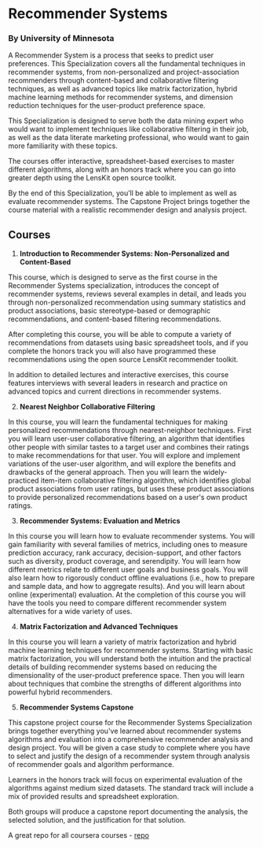 <div>
  <h1>Recommender Systems</h1>
  <h3>By University of Minnesota</h3>
</div>


A Recommender System is a process that seeks to predict user preferences. This Specialization covers all the fundamental techniques in recommender systems, from non-personalized and project-association recommenders through content-based and collaborative filtering techniques, as well as advanced topics like matrix factorization, hybrid machine learning methods for recommender systems, and dimension reduction techniques for the user-product preference space.

This Specialization is designed to serve both the data mining expert who would want to implement techniques like collaborative filtering in their job, as well as the data literate marketing professional, who would want to gain more familiarity with these topics.

The courses offer interactive, spreadsheet-based exercises to master different algorithms, along with an honors track where you can go into greater depth using the LensKit open source toolkit.

By the end of this Specialization, you’ll be able to implement as well as evaluate recommender systems. The Capstone Project brings together the course material with a realistic recommender design and analysis project.

## Courses 
1. **Introduction to Recommender Systems: Non-Personalized and Content-Based**

This course, which is designed to serve as the first course in the Recommender Systems specialization, introduces the concept of recommender systems, reviews several examples in detail, and leads you through non-personalized recommendation using summary statistics and product associations, basic stereotype-based or demographic recommendations, and content-based filtering recommendations. 

After completing this course, you will be able to compute a variety of recommendations from datasets using basic spreadsheet tools, and if you complete the honors track you will also have programmed these recommendations using the open source LensKit recommender toolkit.  

In addition to detailed lectures and interactive exercises, this course features interviews with several leaders in research and practice on advanced topics and current directions in recommender systems.

2. **Nearest Neighbor Collaborative Filtering**

In this course, you will learn the fundamental techniques for making personalized recommendations through nearest-neighbor techniques.  First you will learn user-user collaborative filtering, an algorithm that identifies other people with similar tastes to a target user and combines their ratings to make recommendations for that user.  You will explore and implement variations of the user-user algorithm, and will explore the benefits and drawbacks of the general approach.  Then you will learn the widely-practiced item-item collaborative filtering algorithm, which identifies global product associations from user ratings, but uses these product associations to provide personalized recommendations based on a user's own product ratings.

3. **Recommender Systems: Evaluation and Metrics**

In this course you will learn how to evaluate recommender systems.  You will gain familiarity with several families of metrics, including ones to measure prediction accuracy, rank accuracy, decision-support, and other factors such as diversity, product coverage, and serendipity.  You will learn how different metrics relate to different user goals and business goals.  You will also learn how to rigorously conduct offline evaluations (i.e., how to prepare and sample data, and how to aggregate results).  And you will learn about online (experimental) evaluation.  At the completion of this course you will have the tools you need to compare different recommender system alternatives for a wide variety of uses.

4. **Matrix Factorization and Advanced Techniques**

In this course you will learn a variety of matrix factorization and hybrid machine learning techniques for recommender systems.  Starting with basic matrix factorization, you will understand both the intuition and the practical details of building recommender systems based on reducing the dimensionality of the user-product preference space.  Then you will learn about techniques that combine the strengths of different algorithms into powerful hybrid recommenders.

5. **Recommender Systems Capstone**

This capstone project course for the Recommender Systems Specialization brings together everything you've learned about recommender systems algorithms and evaluation into a comprehensive recommender analysis and design project.  You will be given a case study to complete where you have to select and justify the design of a recommender system through analysis of recommender goals and algorithm performance.  

Learners in the honors track will focus on experimental evaluation of the algorithms against medium sized datasets.  The standard track will include a mix of provided results and spreadsheet exploration.

Both groups will produce a capstone report documenting the analysis, the selected solution, and the justification for that solution.

A great repo for all coursera courses - [repo](https://github.com/shenweichen/Coursera)
